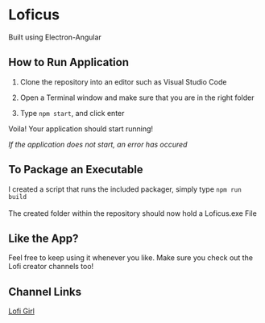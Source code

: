 # Loficus<br>
Built using Electron-Angular

## How to Run Application

1. Clone the repository into an editor such as Visual Studio Code

2. Open a Terminal window and make sure that you are in the right folder

3. Type ```npm start```, and click enter

Voila! Your application should start running!

*If the application does not start, an error has occured*

## To Package an Executable

I created a script that runs the included packager, simply type ```npm run build```<br><br>
The created folder within the repository should now hold a Loficus.exe File


## Like the App?

Feel free to keep using it whenever you like. Make sure you check out the Lofi creator channels too! 

## Channel Links

[Lofi Girl](https://www.youtube.com/@LofiGirl) 

